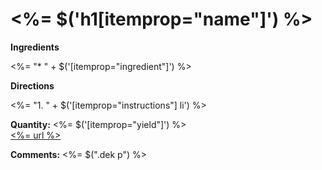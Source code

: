 # <%= $('h1[itemprop="name"]') %> #

**Ingredients**  

<%= "* " + $('[itemprop="ingredient"]') %>

**Directions**  

<%= "1. " + $('[itemprop="instructions"] li') %>

**Quantity:** <%= $('[itemprop="yield"]') %>  
[<%= url %>](<%= url %>)

**Comments:** <%= $(".dek p") %>